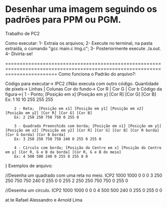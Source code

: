 # Desenhar uma imagem seguindo os padrões para PPM ou PGM.
Trabalho de PC2

Como executar:
1- Extraia os arquivos;
2- Execute no terminal, na pasta extraída, o comando "gcc main.c Img.c";
3- Posteriormente execute ./a.out.
4- Divirta-se!

==============================================================================================================================
Como funciona o Padrão do arquivo?:

Código para executar-> IPC2 //Não executa com outro código.
Quantidade de pixels-> Linhas | Colunas
Cor do fundo->         Cor R | Cor G | Cor b
Código da figura->{
        1 - Ponto; [Posição em x] [Posição em y] [Cor R] [Cor G] [Cor B]
        Ex: 1 10 10 255 255 255

        2 - Reta;  [Posição em x1] [Posição em y1] [Posição em x2] [Posição em y2] [Cor R] [Cor G] [Cor B]
        Ex: 2 250 250 750 750 0 255 0

        3 - Quadrado Preenchido com borda; [Posição em x1] [Posição em y1] [Posição em x2] [Posição em y2] [Cor R] [Cor G] [Cor B] [Cor R borda] [Cor G borda] [Cor B borda]
        Ex: 3 250 250 750 750 240 0 255 0 255 0

        4 - Círculo com borda; [Posição do Centro em x] [Posição do Centro em y] [Cor R, G e B da borda] [Cor R, G e B do meio]
        Ex: 4 500 500 240 0 255 0 255 0 0

}
Exemplos de arquivo:

//Desenha um quadrado com uma reta no meio.
ICP2
1000 1000
0 0 0
3 250 250 750 750 240 0 255 0 0 255
2 250 250 750 750 0 255 0

//Desenha um círculo.
ICP2
1000 1000
0 0 0
4 500 500 240 0 255 0 255 0 0

at.te Rafael Alessandro e Arnold Lima
